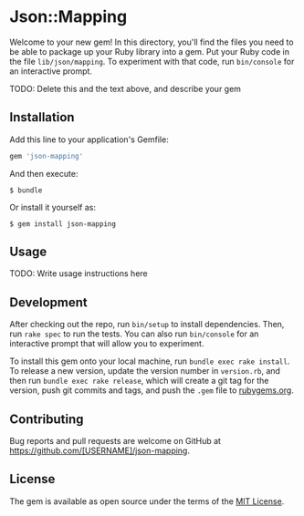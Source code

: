 # Json::Mapping

Welcome to your new gem! In this directory, you'll find the files you need to be able to package up your Ruby library into a gem. Put your Ruby code in the file `lib/json/mapping`. To experiment with that code, run `bin/console` for an interactive prompt.

TODO: Delete this and the text above, and describe your gem

## Installation

Add this line to your application's Gemfile:

```ruby
gem 'json-mapping'
```

And then execute:

    $ bundle

Or install it yourself as:

    $ gem install json-mapping

## Usage

TODO: Write usage instructions here

## Development

After checking out the repo, run `bin/setup` to install dependencies. Then, run `rake spec` to run the tests. You can also run `bin/console` for an interactive prompt that will allow you to experiment.

To install this gem onto your local machine, run `bundle exec rake install`. To release a new version, update the version number in `version.rb`, and then run `bundle exec rake release`, which will create a git tag for the version, push git commits and tags, and push the `.gem` file to [rubygems.org](https://rubygems.org).

## Contributing

Bug reports and pull requests are welcome on GitHub at https://github.com/[USERNAME]/json-mapping.

## License

The gem is available as open source under the terms of the [MIT License](https://opensource.org/licenses/MIT).
